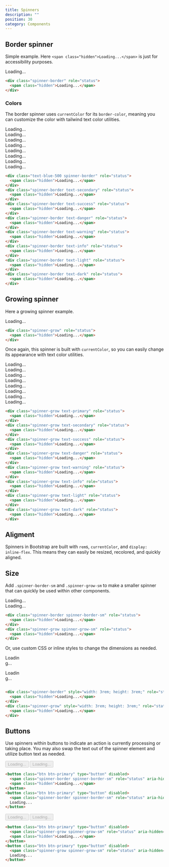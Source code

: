 ```yaml
---
title: Spinners
description: ""
position: 30
category: Components
---
```


## Border spinner

Simple example. Here `<span class="hidden">Loading...</span>` is just for accessibility purposes.

<div class="bd-example">
  <div class="spinner-border" role="status">
    <span class="hidden">Loading...</span>
  </div>
</div>

```html
<div class="spinner-border" role="status">
  <span class="hidden">Loading...</span>
</div>
```

### Colors

The border spinner uses `currentColor` for its `border-color`, meaning you can customize the color with tailwind text color utilities.

<div class="bd-example">
  <div class="text-blue-500 spinner-border" role="status">
    <span class="hidden">Loading...</span>
  </div>
  <div class="spinner-border text-secondary" role="status">
    <span class="hidden">Loading...</span>
  </div>
  <div class="spinner-border text-success" role="status">
    <span class="hidden">Loading...</span>
  </div>
  <div class="spinner-border text-danger" role="status">
    <span class="hidden">Loading...</span>
  </div>
  <div class="spinner-border text-warning" role="status">
    <span class="hidden">Loading...</span>
  </div>
  <div class="spinner-border text-info" role="status">
    <span class="hidden">Loading...</span>
  </div>
  <div class="spinner-border text-light" role="status">
    <span class="hidden">Loading...</span>
  </div>
  <div class="spinner-border text-dark" role="status">
    <span class="hidden">Loading...</span>
  </div>
</div>

```html
<div class="text-blue-500 spinner-border" role="status">
  <span class="hidden">Loading...</span>
</div>
<div class="spinner-border text-secondary" role="status">
  <span class="hidden">Loading...</span>
</div>
<div class="spinner-border text-success" role="status">
  <span class="hidden">Loading...</span>
</div>
<div class="spinner-border text-danger" role="status">
  <span class="hidden">Loading...</span>
</div>
<div class="spinner-border text-warning" role="status">
  <span class="hidden">Loading...</span>
</div>
<div class="spinner-border text-info" role="status">
  <span class="hidden">Loading...</span>
</div>
<div class="spinner-border text-light" role="status">
  <span class="hidden">Loading...</span>
</div>
<div class="spinner-border text-dark" role="status">
  <span class="hidden">Loading...</span>
</div>
```

## Growing spinner

Here a growing spinner example.

<div class="bd-example">
  <div class="spinner-grow" role="status">
    <span class="hidden">Loading...</span>
  </div>
</div>

```html
<div class="spinner-grow" role="status">
  <span class="hidden">Loading...</span>
</div>
```
Once again, this spinner is built with `currentColor`, so you can easily change its appearance with text color utilities.

<div class="bd-example">
  <div class="spinner-grow text-primary" role="status">
    <span class="hidden">Loading...</span>
  </div>
  <div class="spinner-grow text-secondary" role="status">
    <span class="hidden">Loading...</span>
  </div>
  <div class="spinner-grow text-success" role="status">
    <span class="hidden">Loading...</span>
  </div>
  <div class="spinner-grow text-danger" role="status">
    <span class="hidden">Loading...</span>
  </div>
  <div class="spinner-grow text-warning" role="status">
    <span class="hidden">Loading...</span>
  </div>
  <div class="spinner-grow text-info" role="status">
    <span class="hidden">Loading...</span>
  </div>
  <div class="spinner-grow text-light" role="status">
    <span class="hidden">Loading...</span>
  </div>
  <div class="spinner-grow text-dark" role="status">
    <span class="hidden">Loading...</span>
  </div>
</div>

```html
<div class="spinner-grow text-primary" role="status">
  <span class="hidden">Loading...</span>
</div>
<div class="spinner-grow text-secondary" role="status">
  <span class="hidden">Loading...</span>
</div>
<div class="spinner-grow text-success" role="status">
  <span class="hidden">Loading...</span>
</div>
<div class="spinner-grow text-danger" role="status">
  <span class="hidden">Loading...</span>
</div>
<div class="spinner-grow text-warning" role="status">
  <span class="hidden">Loading...</span>
</div>
<div class="spinner-grow text-info" role="status">
  <span class="hidden">Loading...</span>
</div>
<div class="spinner-grow text-light" role="status">
  <span class="hidden">Loading...</span>
</div>
<div class="spinner-grow text-dark" role="status">
  <span class="hidden">Loading...</span>
</div>
```

## Aligment 

Spinners in Bootstrap are built with `rem`s, `currentColor`, and `display: inline-flex`. This means they can easily be resized, recolored, and quickly aligned.

## Size

Add `.spinner-border-sm` and `.spinner-grow-sm` to make a smaller spinner that can quickly be used within other components.

<div class="bd-example">
  <div class="spinner-border spinner-border-sm" role="status">
    <span class="hidden">Loading...</span>
  </div>
  <div class="spinner-grow spinner-grow-sm" role="status">
    <span class="hidden">Loading...</span>
  </div>
</div>

```html
<div class="spinner-border spinner-border-sm" role="status">
  <span class="hidden">Loading...</span>
</div>
<div class="spinner-grow spinner-grow-sm" role="status">
  <span class="hidden">Loading...</span>
</div>
```

Or, use custom CSS or inline styles to change the dimensions as needed.

<div class="bd-example">
  <div class="spinner-border" style="width: 3rem; height: 3rem;" role="status">
    <span class="hidden">Loading...</span>
  </div>
  <div class="spinner-grow" style="width: 3rem; height: 3rem;" role="status">
    <span class="hidden">Loading...</span>
  </div>
</div>

```html
<div class="spinner-border" style="width: 3rem; height: 3rem;" role="status">
  <span class="hidden">Loading...</span>
</div>
<div class="spinner-grow" style="width: 3rem; height: 3rem;" role="status">
  <span class="hidden">Loading...</span>
</div>
```

## Buttons

Use spinners within buttons to indicate an action is currently processing or taking place. You may also swap the text out of the spinner element and utilize button text as needed.

<div class="bd-example">
  <button class="btn btn-primary" type="button" disabled>
    <span class="spinner-border spinner-border-sm" role="status" aria-hidden="true"></span>
    <span class="hidden">Loading...</span>
  </button>
  <button class="btn btn-primary" type="button" disabled>
    <span class="spinner-border spinner-border-sm" role="status" aria-hidden="true"></span>
    Loading...
  </button>
</div>

```html
<button class="btn btn-primary" type="button" disabled>
  <span class="spinner-border spinner-border-sm" role="status" aria-hidden="true"></span>
  <span class="hidden">Loading...</span>
</button>
<button class="btn btn-primary" type="button" disabled>
  <span class="spinner-border spinner-border-sm" role="status" aria-hidden="true"></span>
  Loading...
</button>
```

<div class="bd-example">
  <button class="btn btn-primary" type="button" disabled>
    <span class="spinner-grow spinner-grow-sm" role="status" aria-hidden="true"></span>
    <span class="hidden">Loading...</span>
  </button>
  <button class="btn btn-primary" type="button" disabled>
    <span class="spinner-grow spinner-grow-sm" role="status" aria-hidden="true"></span>
    Loading...
  </button>
</div>

```html
<button class="btn btn-primary" type="button" disabled>
  <span class="spinner-grow spinner-grow-sm" role="status" aria-hidden="true"></span>
  <span class="hidden">Loading...</span>
</button>
<button class="btn btn-primary" type="button" disabled>
  <span class="spinner-grow spinner-grow-sm" role="status" aria-hidden="true"></span>
  Loading...
</button>
```
